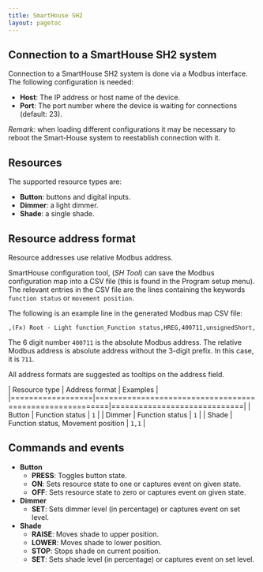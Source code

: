 ```yaml
---
title: SmartHouse SH2
layout: pagetoc
---
```


Connection to a SmartHouse SH2 system
--------------------------------------

Connection to a SmartHouse SH2 system is done via a Modbus
interface. The following configuration is needed:

 + **Host**: The IP address or host name of the device.
 + **Port**: The port number where the device is waiting for connections (default: 23).

*Remark:* when loading different configurations it may be necessary to reboot the Smart-House system to reestablish connection with it.


Resources
---------

The supported resource types are:

 + **Button**: buttons and digital inputs.
 + **Dimmer**: a light dimmer.
 + **Shade**: a single shade.

Resource address format
-----------------------

Resource addresses use relative Modbus address.

SmartHouse configuration tool, (*SH Tool*) can save the Modbus
configuration map into a CSV file (this is found in the Program setup
menu). The relevant entries in the CSV file are the lines containing
the keywords `function status` or `movement position`.

The following is an example line in the generated Modbus map CSV file:

`,(Fx) Root - Light function_Function status,HREG,400711,unsignedShort,`

The 6 digit number `400711` is the absolute Modbus address. The
relative Modbus address is absolute address without the 3-digit
prefix. In this case, it is `711`.

All address formats are suggested as tooltips on the address field.

| Resource type    | Address format                                          | Examples                    |
|==================|=========================================================|=============================|
| Button           | Function status                                         | `1`                         |
| Dimmer           | Function status                                         | `1`                         |
| Shade            | Function status, Movement position                      | `1,1`                       |

Commands and events
-----------------

+ **Button**
   - **PRESS**: Toggles button state.
   - **ON**: Sets resource state to one or captures event on given state.
   - **OFF**: Sets resource state to zero or captures event on given state.
+ **Dimmer**
   - **SET**: Sets dimmer level (in percentage) or captures event on set level.
+ **Shade**
   - **RAISE**: Moves shade to upper position.
   - **LOWER**: Moves shade to lower position.
   - **STOP**: Stops shade on current position.
   - **SET**: Sets shade level (in percentage) or captures event on set level.
